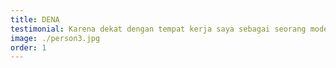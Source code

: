 ```yaml
---
title: DENA
testimonial: Karena dekat dengan tempat kerja saya sebagai seorang model dan juga dekat dengan pusat perbelanjaan. Fasilitas kost ini lengkap dan modern.
image: ./person3.jpg
order: 1
---
```

